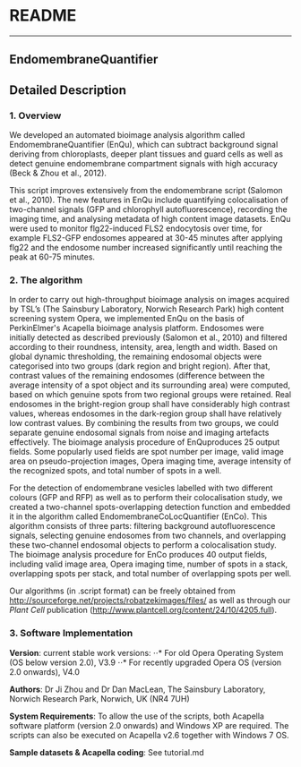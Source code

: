# README
---

## EndomembraneQuantifier

## Detailed Description

### 1. Overview
We developed an automated bioimage analysis algorithm called EndomembraneQuantifier (EnQu), which can subtract background signal deriving from chloroplasts, deeper plant tissues and guard cells as well as detect genuine endomembrane compartment signals with high accuracy (Beck & Zhou et al., 2012). 

This script improves extensively from the endomembrane script (Salomon et al., 2010). The new features in EnQu include quantifying colocalisation of two-channel signals (GFP and chlorophyll autofluorescence), recording the imaging time, and analysing metadata of high content image datasets. EnQu were used to monitor flg22-induced FLS2 endocytosis over time, for example FLS2-GFP endosomes appeared at 30-45 minutes after applying flg22 and the endosome number increased significantly until reaching the peak at 60-75 minutes.

### 2. The algorithm 
In order to carry out high-throughput bioimage analysis on images acquired by TSL’s (The Sainsbury Laboratory, Norwich Research Park) high content screening system Opera, we implemented EnQu on the basis of PerkinElmer's Acapella bioimage analysis platform. Endosomes were initially detected as described previously (Salomon et al., 2010) and filtered according to their roundness, intensity, area, length and width. Based on global dynamic thresholding, the remaining endosomal objects were categorised into two groups (dark region and bright region). After that, contrast values of the remaining endosomes (difference between the average intensity of a spot object and its surrounding area) were computed, based on which genuine spots from two regional groups were retained. Real endosomes in the bright-region group shall have considerably high contrast values, whereas endosomes in the dark-region group shall have relatively low contrast values. By combining the results from two groups, we could separate genuine endosomal signals from noise and imaging artefacts effectively. The bioimage analysis procedure of EnQuproduces 25 output fields. Some popularly used fields are spot number per image, valid image area on pseudo-projection images, Opera imaging time, average intensity of the recognized spots, and total number of spots in a well. 

For the detection of endomembrane vesicles labelled with two different colours (GFP and RFP) as well as to perform their colocalisation study, we created a two-channel spots-overlapping detection function and embedded it in the algorithm called EndomembraneCoLocQuantifier (EnCo). This algorithm consists of three parts: filtering background autofluorescence signals, selecting genuine endosomes from two channels, and overlapping these two-channel endosomal objects to perform a colocalisation study. The bioimage analysis procedure for EnCo produces 40 output fields, including valid image area, Opera imaging time, number of spots in a stack, overlapping spots per stack, and total number of overlapping spots per well. 

Our algorithms (in .script format) can be freely obtained from http://sourceforge.net/projects/robatzekimages/files/ as well as through our *Plant Cell* publication (http://www.plantcell.org/content/24/10/4205.full).

### 3. Software Implementation 
**Version**: 	current stable work versions: 
  ⋅⋅* For old Opera Operating System (OS below version 2.0), V3.9
  ⋅⋅* For recently upgraded Opera OS (version 2.0 onwards), V4.0

**Authors**: 	Dr Ji Zhou and Dr Dan MacLean, The Sainsbury Laboratory, Norwich Research Park, Norwich, UK (NR4 7UH)

**System Requirements**: To allow the use of the scripts, both Acapella software platform (version 2.0 onwards) and Windows XP are required. The scripts can also be executed on Acapella v2.6 together with Windows 7 OS.  

**Sample datasets & Acapella coding**: See tutorial.md


